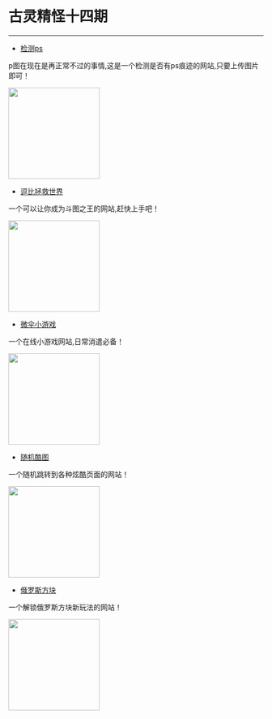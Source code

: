 <!--
 * @Author: caixin
 * @Date: 2021-09-28 13:25:51
 * @LastEditTime: 2021-09-28 13:39:52
 * @LastEditors: Please set LastEditors
 * @Description: In User Settings Edit
 * @FilePath: \docsify\docs\articles\fun\f14.md
-->
# 古灵精怪十四期
---

- [检测ps](http://fotoforensics.com/)

p图在现在是再正常不过的事情,这是一个检测是否有ps痕迹的网站,只要上传图片即可！

<img width="180px" bor src="//cdn.jsdelivr.net/gh/caix-github/pics-storage/f14120210928.png">

- [逗比拯救世界](https://www.dbbqb.com/)

一个可以让你成为斗图之王的网站,赶快上手吧！

<img width="180px" bor src="//cdn.jsdelivr.net/gh/caix-github/pics-storage/f14220210928.png">

- [微伞小游戏](http://wesane.com/index.php/index/index.html)

一个在线小游戏网站,日常消遣必备！

<img width="180px" bor src="//cdn.jsdelivr.net/gh/caix-github/pics-storage/f14320210928.png">

- [随机酷图](https://sharkle.com/)

一个随机跳转到各种炫酷页面的网站！

<img width="180px" bor src="//cdn.jsdelivr.net/gh/caix-github/pics-storage/f14420210928.png">

- [俄罗斯方块](https://thezen.zone/)

一个解锁俄罗斯方块新玩法的网站！

<img width="180px" bor src="//cdn.jsdelivr.net/gh/caix-github/pics-storage/f14520210928.png">